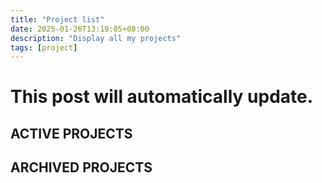 ```yaml
---
title: "Project list"
date: 2025-01-26T13:19:05+08:00
description: "Display all my projects"
tags: [project]
---
```


# This post will automatically update.

## ACTIVE PROJECTS



## ARCHIVED PROJECTS